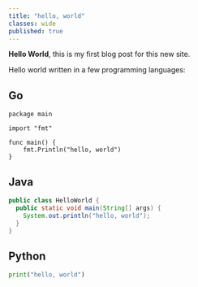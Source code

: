 ```yaml
---
title: "hello, world"
classes: wide
published: true
---
```


**Hello World**, this is my first blog post for this new site.

Hello world written in a few programming languages:

## Go
```golang
package main

import "fmt"

func main() {
    fmt.Println("hello, world")
}
```

## Java
```java
public class HelloWorld {
  public static void main(String[] args) {
    System.out.println("hello, world");
  }
}
```

## Python
``` python
print("hello, world")
```
